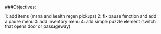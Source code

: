 ###Objectives:

1: add items (mana and health regen pickups)
2: fix pause function and add a pause menu
3: add inventory menu
4: add simple puzzle element (switch that opens door or passageway)
